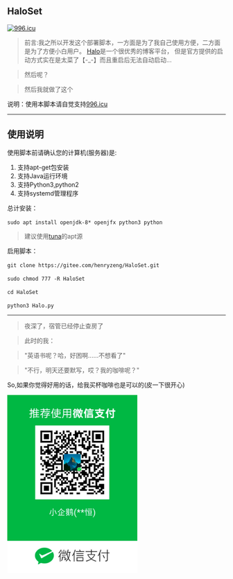 **HaloSet**
---
[![996.icu](https://img.shields.io/badge/link-996.icu-red.svg)](https://996.icu)
>前言:我之所以开发这个部署脚本，一方面是为了我自己使用方便，二方面是为了方便小白用户。
[Halo](https://github.com/halo-dev/halo)是一个很优秀的博客平台，
但是官方提供的启动方式实在是太菜了【-_-】而且重启后无法自动启动...

>然后呢？

>然后我就做了这个

说明：使用本脚本请自觉支持[996.icu](https://996.icu)

---

**使用说明**
---
使用脚本前请确认您的计算机(服务器)是:
1. 支持apt-get包安装
2. 支持Java运行环境
3. 支持Python3,python2
4. 支持systemd管理程序

总计安装：

`sudo apt install openjdk-8* openjfx python3 python`

>建议使用[tuna](https://mirrors.tuna.tsinghua.edu.cn/)的apt源

启用脚本：

`git clone https://gitee.com/henryzeng/HaloSet.git`

`sudo chmod 777 -R HaloSet`

`cd HaloSet`

`python3 Halo.py`


---

>夜深了，宿管已经停止查房了

>此时的我：

>"英语书呢？哈，好困啊......不想看了"

>"不行，明天还要默写，哎？我的咖啡呢？"

So,如果你觉得好用的话，给我买杯咖啡也是可以的(皮一下很开心)

<img width=300 src="/image/pay.png">